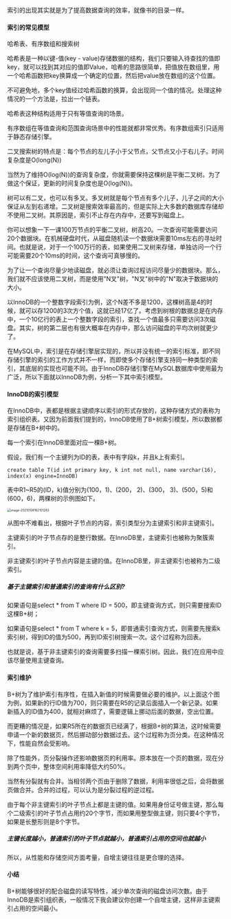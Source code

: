 索引的出现其实就是为了提高数据查询的效率，就像书的目录一样。

#### 索引的常见模型

哈希表、有序数组和搜索树

哈希表是一种以键-值(key - value)存储数据的结构，我们只要输入待查找的值即key，就可以找到其对应的值即Value，哈希的思路很简单，把值放在数组里，用一个哈希函数把key换算成一个确定的位置，然后把value放在数组的这个位置。

不可避免地，多个key值经过哈希函数的换算，会出现同一个值的情况。处理这种情况的一个方法是，拉出一个链表。

哈希表这种结构适用于只有等值查询的场景。

有序数组在等值查询和范围查询场景中的性能就都非常优秀。有序数组索引只适用于静态存储引擎。

二叉搜索树的特点是：每个节点的左儿子小于父节点，父节点又小于右儿子。时间复杂度是O(long(N))

当然为了维持O(log(N))的查询复杂度，你就需要保持这棵树是平衡二叉树。为了做这个保证，更新的时间复杂度也是O(log(N))。

树可以有二叉，也可以有多叉。多叉树就是每个节点有多个儿子，儿子之间的大小保证从左到右递增。二叉树是搜索效率最高的，但是实际上大多数的数据库存储却不使用二叉树。其原因是，索引不止存在内存中，还要写到磁盘上。

你可以想象一下一课100万节点的平衡二叉树，树高20。一次查询可能需要访问20个数据块。在机械硬盘时代，从磁盘随机读一个数据块需要10ms左右的寻址时间。也就是说，对于一个100万行的表，如果使用二叉树来存储，单独访问一个行可能需要20个10ms的时间，这个查询可真够慢的。

为了让一个查询尽量少地读磁盘，就必须让查询过程访问尽量少的数据块。那么，我们就不应该使用二叉树，而是使用"N叉"树，"N叉"树中的"N"取决于数据块的大小。

以InnoDB的一个整数字段索引为例，这个N差不多是1200，这棵树高是4的时候，就可以存1200的3次方个值，这就已经17亿了。考虑到树根的数据总是在内存中，一个10亿行的表上一个整数字段的索引，查找一个值最多只需要访问3次磁盘。其实，树的第二层也有很大概率在内存中，那么访问磁盘的平均次树就更少了。

在MySQL中，索引是在存储引擎层实现的，所以并没有统一的索引标准，即不同存储引擎的索引的工作方式并不一样，而即使多个存储引擎支持同一种类型的索引，其底层的实现也可能不同。由于InnoDB存储引擎在MySQL数据库中使用最为广泛，所以下面就以InnoDB为例，分析一下其中索引模型。

#### InnoDB的索引模型

在InnoDB中，表都是根据主键顺序以索引的形式存放的，这种存储方式的表称为索引组织表。又因为前面我们提到的，InnoDB使用了B+树索引模型，所以数据都是存储在B+树中的。

每一个索引在InnoDB里面对应一棵B+树。

假设，我们有一个主键列为ID的表，表中有字段k，并且k上有索引。

```/
create table T(id int primary key, k int not null, name varchar(16), index(x) engine=InnoDB)
```

表中R1~R5的(ID，k)值分别为(100，1)、(200， 2)、(300， 3)、(500，5)和(600，6)，两棵树的示例图如下。

<img src="/Users/lichai/Library/Application Support/typora-user-images/image-20210108162101283.png" alt="image-20210108162101283" style="zoom:50%;" />

从图中不难看出，根据叶子节点的内容，索引类型分为主键索引和非主键索引。

主键索引的叶子节点存的是整行数据。在InnoDB里，主键索引也被称为聚簇索引。

非主键索引的叶子节点内容是主键的值。在InnoDB里，非主键索引也被称为二级索引。

##### 基于主键索引和普通索引的查询有什么区别?

如果语句是select * from T where ID = 500，即主键查询方式，则只需要搜索ID这棵B+树；

如果语句是select * from T where k = 5，即普通索引查询方式，则需要先搜索k索引树，得到ID的值为500，再到ID索引树搜索一次。这个过程称为回表。

也就是说，基于非主键索引的查询需要多扫描一棵索引树。因此，我们在应用中应该尽量使用主键查询。

#### 索引维护

B+树为了维护索引有序性，在插入新值的时候需要做必要的维护。以上面这个图为例，如果新的行ID值为700，则只需要在R5的记录后面插入一个新记录。如果新插入的ID值为400，就相对麻烦了，需要逻辑上挪动后面的数据，空出位置。

而更糟的情况是，如果R5所在的数据页已经满了，根据B+树的算法，这时候需要申请一个新的数据页，然后挪动部分数据过去。这个过程称为页分类。在这种情况下，性能自然会受影响。

除了性能外，页分裂操作还影响数据页的利用率。原本放在一个页的数据，现在分到两个页中，整体空间利用率降低大约50%。

当然有分裂就有合并。当相邻两个页由于删除了数据，利用率很低之后，会将数据页做合并。合并的过程，可以认为是分裂过程的逆过程。

由于每个非主键索引的叶子节点上都是主键的值。如果用身份证号做主键，那么每个二级索引的叶子节点占用约20个字节，而如果用整型做主键，则只要4个字节，如果是长整形则是8个字节。

##### 主键长度越小，普通索引的叶子节点就越小，普通索引占用的空间也就越小

所以，从性能和存储空间方面考量，自增主键往往是更合理的选择。

#### 小结

B+树能够很好的配合磁盘的读写特性，减少单次查询的磁盘访问次数。由于InnoDB是索引组织表，一般情况下我会建议你创建一个自增主键，这样非主键索引占用的空间最小。

















